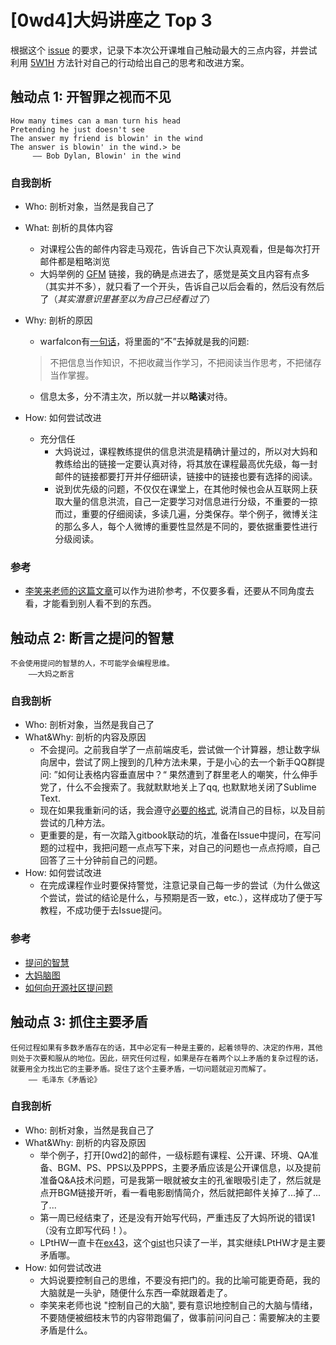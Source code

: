 # [0wd4]大妈讲座之 Top 3

根据这个 [issue](https://github.com/OpenMindClub/OMOOC2py/issues/10) 的要求，记录下本次公开课堆自己触动最大的三点内容，并尝试利用 [5W1H](http://wiki.woodpecker.org.cn/moin/5W1H) 方法针对自己的行动给出自己的思考和改进方案。

## 触动点 1: 开智罪之视而不见
```
How many times can a man turn his head
Pretending he just doesn't see
The answer my friend is blowin' in the wind
The answer is blowin' in the wind.> be
     —— Bob Dylan, Blowin' in the wind
```
### 自我剖析
* Who: 剖析对象，当然是我自己了
* What: 剖析的具体内容
  * 对课程公告的邮件内容走马观花，告诉自己下次认真观看，但是每次打开邮件都是粗略浏览
  * 大妈举例的 [GFM](https://help.github.com/articles/github-flavored-markdown/) 链接，我的确是点进去了，感觉是英文且内容有点多（其实并不多），就只看了一个开头，告诉自己以后会看的，然后没有然后了（*其实潜意识里甚至以为自己已经看过了*）
* Why: 剖析的原因
  * warfalcon有[一句话](http://www.zhihu.com/question/20114502/answer/14150934)，将里面的“不”去掉就是我的问题:
  
  > 不把信息当作知识，不把收藏当作学习，不把阅读当作思考，不把储存当作掌握。
  
  * 信息太多，分不清主次，所以就一并以**略读**对待。
* How: 如何尝试改进
  * 充分信任
    * 大妈说过，课程教练提供的信息洪流是精确计量过的，所以对大妈和教练给出的链接一定要认真对待，将其放在课程最高优先级，每一封邮件的链接都要打开并仔细研读，链接中的链接也要有选择的阅读。
    * 说到优先级的问题，不仅仅在课堂上，在其他时候也会从互联网上获取大量的信息洪流，自己一定要学习对信息进行分级，不重要的一掠而过，重要的仔细阅读，多读几遍，分类保存。举个例子，微博关注的那么多人，每个人微博的重要性显然是不同的，要依据重要性进行分级阅读。

### 参考
* [李笑来老师的这篇文章](http://mp.weixin.qq.com/s?__biz=MzAxNzI4MTMwMw==&mid=211061726&idx=1&sn=73b1960d6157bbe2171a80996c956667)可以作为进阶参考，不仅要多看，还要从不同角度去看，才能看到别人看不到的东西。

## 触动点 2: 断言之提问的智慧
```
不会使用提问的智慧的人，不可能学会编程思维。
    ——大妈之断言
```
### 自我剖析
* Who: 剖析对象，当然是我自己了
* What&Why: 剖析的内容及原因
  * 不会提问。之前我自学了一点前端皮毛，尝试做一个计算器，想让数字纵向居中，尝试了网上搜到的几种方法未果，于是小心的去一个新手QQ群提问: ”如何让表格内容垂直居中？“ 果然遭到了群里老人的嘲笑，什么伸手党了，什么不会搜索了。我就默默地关上了qq, 也默默地关闭了Sublime Text.
  * 现在如果我重新问的话，我会遵守[必要的格式](https://github.com/OpenMindClub/OMOOC2py/issues/3), 说清自己的目标，以及目前尝试的几种方法。
  * 更重要的是，有一次踏入gitbook联动的坑，准备在Issue中提问，在写问题的过程中，我把问题一点点写下来，对自己的问题也一点点捋顺，自己回答了三十分钟前自己的问题。 
* How: 如何尝试改进
  * 在完成课程作业时要保持警觉，注意记录自己每一步的尝试（为什么做这个尝试，尝试的结论是什么，与预期是否一致，etc.），这样成功了便于写教程，不成功便于去Issue提问。

### 参考
* [提问的智慧](https://github.com/FredWe/How-To-Ask-Questions-The-Smart-Way/blob/master/README-zh_CN.md)
* [大妈脑图](http://wiki.woodpecker.org.cn/moin/AskForHelp)
* [如何向开源社区提问题](https://github.com/seajs/seajs/issues/545)

## 触动点 3: 抓住主要矛盾
```
任何过程如果有多数矛盾存在的话，其中必定有一种是主要的，起着领导的、决定的作用，其他则处于次要和服从的地位。因此，研究任何过程，如果是存在着两个以上矛盾的复杂过程的话，就要用全力找出它的主要矛盾。捉住了这个主要矛盾，一切问题就迎刃而解了。
    —— 毛泽东《矛盾论》
```
### 自我剖析
* Who: 剖析对象，当然是我自己了
* What&Why: 剖析的内容及原因
  * 举个例子，打开[0wd2]的邮件，一级标题有课程、公开课、环境、QA准备、BGM、PS、PPS以及PPPS，主要矛盾应该是公开课信息，以及提前准备Q&A技术问题，可是我第一眼就被女主的孔雀眼吸引走了，然后就是点开BGM链接开听，看一看电影剧情简介，然后就把邮件关掉了...掉了...了...
  * 第一周已经结束了，还是没有开始写代码，严重违反了大妈所说的错误1（没有立即写代码！）。
  * LPtHW一直卡在[ex43](http://learnpythonthehardway.org/book/ex43.html)，这个[gist](https://gist.github.com/anonymous/91865cb266659c2c3f24)也只读了一半，其实继续LPtHW才是主要矛盾哪。
* How: 如何尝试改进
  * 大妈说要控制自己的思维，不要没有把门的。我的比喻可能更奇葩，我的大脑就是一头驴，随便什么东西一牵就跟着走了。
  * 李笑来老师也说 "控制自己的大脑", 要有意识地控制自己的大脑与情绪，不要随便被细枝末节的内容带跑偏了，做事前问问自己：需要解决的主要矛盾是什么。


